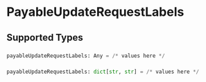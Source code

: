 # PayableUpdateRequestLabels


## Supported Types

### 

```python
payableUpdateRequestLabels: Any = /* values here */
```

### 

```python
payableUpdateRequestLabels: dict[str, str] = /* values here */
```

